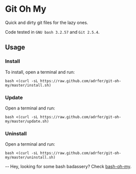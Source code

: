 # Git Oh My
Quick and dirty git files for the lazy ones.

Code tested in `GNU bash 3.2.57` and `Git 2.5.4`.

## Usage

### Install

To install, open a terminal and run:

    bash <(curl -sL https://raw.github.com/adrfer/git-oh-my/master/install.sh)

### Update

Open a terminal and run:

    bash <(curl -sL https://raw.github.com/adrfer/git-oh-my/master/update.sh)

### Uninstall

Open a terminal and run:

    bash <(curl -sL https://raw.github.com/adrfer/git-oh-my/master/uninstall.sh)

--
Hey, looking for some bash badassery? Check [bash-oh-my](https://github.com/adrfer/bash-oh-my).
